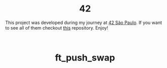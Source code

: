 <h1 align="center"><b> 42</b></h1>

This project was developed during my journey at [42 São Paulo](https://github.com/42sp). If you want to see all of them checkout [this](https://github.com/brenohildebrand/42) repository. Enjoy!

</br>

<h1 align="center">ft_push_swap</h1>
